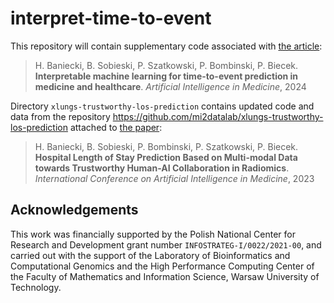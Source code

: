 # interpret-time-to-event

This repository will contain supplementary code associated with [the article](https://doi.org/10.1016/j.artmed.2024.103026):

> H. Baniecki, B. Sobieski, P. Szatkowski, P. Bombinski, P. Biecek. **Interpretable machine learning for time-to-event prediction in medicine and healthcare**. *Artificial Intelligence in Medicine*, 2024

Directory `xlungs-trustworthy-los-prediction` contains updated code and data from the repository https://github.com/mi2datalab/xlungs-trustworthy-los-prediction attached to [the paper](https://doi.org/10.1007/978-3-031-34344-5_9):

> H. Baniecki, B. Sobieski, P. Bombinski, P. Szatkowski, P. Biecek. **Hospital Length of Stay Prediction Based on Multi-modal Data towards Trustworthy Human-AI Collaboration in Radiomics**. *International Conference on Artificial Intelligence in Medicine*, 2023

## Acknowledgements

This work was financially supported by the Polish National Center for Research and Development grant number `INFOSTRATEG-I/0022/2021-00`, and carried out with the support of the Laboratory of Bioinformatics and Computational Genomics and the High Performance Computing Center of the Faculty of Mathematics and Information Science, Warsaw University of Technology.